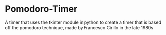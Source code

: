 # Pomodoro-Timer
A timer that uses the tkinter module in python to create a timer that is based off the pomodoro technique, made by Francesco Cirillo in the late 1980s
